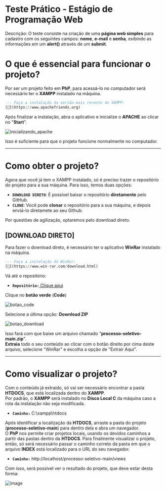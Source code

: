 # Teste Prático - Estágio de Programação Web

Descrição: O teste consiste na criação de uma **página web simples** para cadastro com os seguintes campos: **nome**, **e-mail** e **senha**, exibindo as informações em um **alert()** através de um **submit**.

# O que é essencial para funcionar o projeto? 
Por ser um projeto feito em **PhP**, para acessá-lo no computador será necessário ter o **XAMPP** instalado na máquina.
```sql
--- Faça a instalação da versão mais recente do XAMPP:
[🔗](https://www.apachefriends.org)
```

Após finalizar a instalação, abra o aplicativo e inicialize o **APACHE** ao clicar no "**Start**".

![inicializando_apache](https://github.com/user-attachments/assets/e4010d88-3353-4dd4-b7a3-c72bc7ad38e4)

Isso é suficiente para que o projeto funcione normalmente no computador.

<hr>

# Como obter o projeto?
Agora que você já tem o XAMPP instalado, só é preciso trazer o repositório do projeto para a sua máquina. Para isso, temos duas opções:
- **`DOWNLOAD DIRETO`**: É possível baixar o repositório **diretamente** pelo GitHub.
- **`CLONE`**: Você pode **clonar** o repositório para a sua máquina, e depois enviá-lo diretamete ao seu Github.

Por questões de agilização, optaremos pelo download direto.

## [DOWNLOAD DIRETO]
Para fazer o download direto, é necessário ter o aplicativo **WinRar** instalado na máquina.
```sql
--- Faça a instalação do WinRar:
[🔗](https://www.win-rar.com/download.html)
```

Vá até o repositório:
- **`Repositório:`**[ Clique aqui](https://github.com/kaiqsou/processo-seletivo)

Clique no **botão verde** (**Code**)

![botao_code](https://github.com/user-attachments/assets/55f24f68-a036-48d2-a41d-0f95f6a16dd0)

Selecione a última opção: **Download ZIP**

![botao_download](https://github.com/user-attachments/assets/5a1d81c4-fe97-42ce-a774-7378be3842f5)

Isso fará com que baixe um arquivo chamado "**processo-seletivo-main.zip**". <br>
**Extraia** todo o seu conteúdo ao clicar com o botão direito por cima deste arquivo, selecione "WinRar" e escolha a opção de "Extrair Aqui".

<hr>

# Como visualizar o projeto?

Com o conteúdo já extraído, só vai ser necessário encontrar a pasta **HTDOCS**, que está localizada dentro do **XAMPP**.<br>
Por padrão, o **XAMPP** será instalado no **Disco Local C** da máquina caso a rota da instalação não seja modificada.
- **`Caminho:`** C:\xampp\htdocs

Após identificar a localização da **HTDOCS**, arraste a pasta do projeto (**processo-seletivo-main**) para dentro dela e abra um navegador.<br>
O **PhP**  nos permite criar projetos locais, usando os devidos caminhos a partir das pastas dentro da **HTDOCS**. Para finalmente visualizar o projeto, então, só será necessário passar o caminho correto da pasta em que o arquivo **INDEX** está localizado para o URL do seu navegador.
- **`Caminho:`** http://localhost/processo-seletivo-main/views

Com isso, será possível ver o resultado do projeto, que deve estar desta forma:

![image](https://github.com/user-attachments/assets/052ad4f2-bf8a-4fa9-8f54-e18f97730754)
